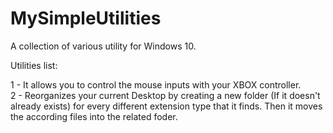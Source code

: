﻿# MySimpleUtilities

A collection of various utility for Windows 10.

Utilities list:

1 - It allows you to control the mouse inputs with your XBOX controller.  
2 - Reorganizes your current Desktop by creating a new folder (If it doesn't already exists) for every 
    different extension type that it finds. Then it moves the according files into the related foder.
